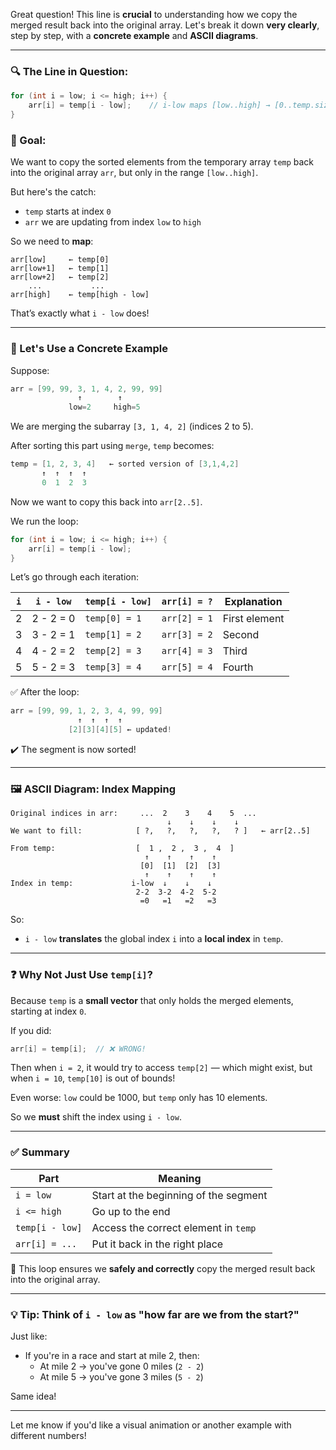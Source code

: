 Great question! This line is **crucial** to understanding how we copy the merged result back into the original array. Let's break it down **very clearly**, step by step, with a **concrete example** and **ASCII diagrams**.

---

### 🔍 The Line in Question:

```cpp
for (int i = low; i <= high; i++) {
    arr[i] = temp[i - low];    // i-low maps [low..high] → [0..temp.size()-1]
}
```

### 🎯 Goal:
We want to copy the sorted elements from the temporary array `temp` back into the original array `arr`, but only in the range `[low..high]`.

But here's the catch:
- `temp` starts at index `0`
- `arr` we are updating from index `low` to `high`

So we need to **map**:
```
arr[low]     ← temp[0]
arr[low+1]   ← temp[1]
arr[low+2]   ← temp[2]
    ...           ...
arr[high]    ← temp[high - low]
```

That’s exactly what `i - low` does!

---

### 🧠 Let's Use a Concrete Example

Suppose:
```cpp
arr = [99, 99, 3, 1, 4, 2, 99, 99]
               ↑        ↑
             low=2     high=5
```

We are merging the subarray `[3, 1, 4, 2]` (indices 2 to 5).

After sorting this part using `merge`, `temp` becomes:
```cpp
temp = [1, 2, 3, 4]   ← sorted version of [3,1,4,2]
       ↑  ↑  ↑  ↑
       0  1  2  3
```

Now we want to copy this back into `arr[2..5]`.

We run the loop:

```cpp
for (int i = low; i <= high; i++) {
    arr[i] = temp[i - low];
}
```

Let’s go through each iteration:

| `i` | `i - low` | `temp[i - low]` | `arr[i] = ?`         | Explanation |
|-----|-----------|------------------|------------------------|-------------|
| 2   | 2 - 2 = 0 | `temp[0] = 1`    | `arr[2] = 1`           | First element |
| 3   | 3 - 2 = 1 | `temp[1] = 2`    | `arr[3] = 2`           | Second |
| 4   | 4 - 2 = 2 | `temp[2] = 3`    | `arr[4] = 3`           | Third |
| 5   | 5 - 2 = 3 | `temp[3] = 4`    | `arr[5] = 4`           | Fourth |

✅ After the loop:
```cpp
arr = [99, 99, 1, 2, 3, 4, 99, 99]
               ↑  ↑  ↑  ↑
             [2][3][4][5] ← updated!
```

✔️ The segment is now sorted!

---

### 🖼️ ASCII Diagram: Index Mapping

```
Original indices in arr:     ...  2    3    4    5  ...
                                   ↓    ↓    ↓    ↓
We want to fill:            [ ?,   ?,   ?,   ?,   ? ]   ← arr[2..5]

From temp:                  [  1 ,  2 ,  3 ,  4  ]
                              ↑    ↑    ↑    ↑
                             [0]  [1]  [2]  [3]
                              ↑    ↑    ↑    ↑
Index in temp:             i-low  ↓    ↓    ↓
                            2-2  3-2  4-2  5-2
                             =0   =1   =2   =3
```

So:
- `i - low` **translates** the global index `i` into a **local index** in `temp`.

---

### ❓ Why Not Just Use `temp[i]`?

Because `temp` is a **small vector** that only holds the merged elements, starting at index `0`.

If you did:
```cpp
arr[i] = temp[i];  // ❌ WRONG!
```
Then when `i = 2`, it would try to access `temp[2]` — which might exist, but when `i = 10`, `temp[10]` is out of bounds!

Even worse: `low` could be 1000, but `temp` only has 10 elements.

So we **must** shift the index using `i - low`.

---

### ✅ Summary

| Part | Meaning |
|------|--------|
| `i = low` | Start at the beginning of the segment |
| `i <= high` | Go up to the end |
| `temp[i - low]` | Access the correct element in `temp` |
| `arr[i] = ...` | Put it back in the right place |

🔁 This loop ensures we **safely and correctly** copy the merged result back into the original array.

---

### 💡 Tip: Think of `i - low` as "how far are we from the start?"

Just like:
- If you're in a race and start at mile 2, then:
  - At mile 2 → you've gone 0 miles (`2 - 2`)
  - At mile 5 → you've gone 3 miles (`5 - 2`)

Same idea!

---

Let me know if you'd like a visual animation or another example with different numbers!
